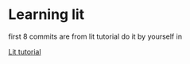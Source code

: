# Learning lit

first 8 commits are from lit tutorial
do it by yourself in

[Lit tutorial](https://lit.dev/tutorials/intro-to-lit/)